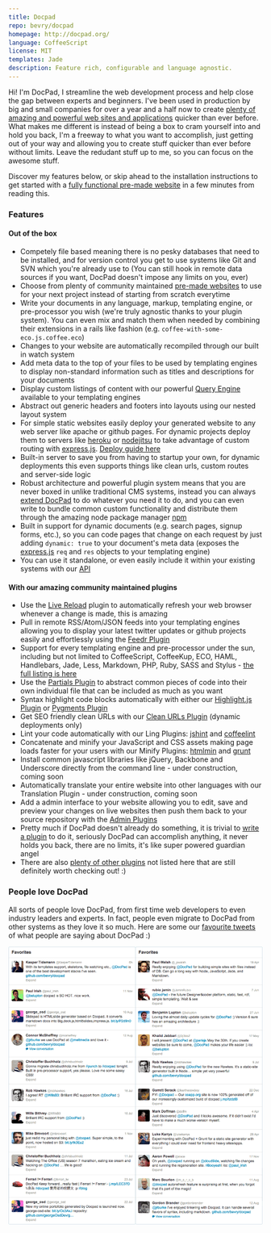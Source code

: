```yaml
---
title: Docpad
repo: bevry/docpad
homepage: http://docpad.org/
language: CoffeeScript
license: MIT
templates: Jade
description: Feature rich, configurable and language agnostic.
---
```


Hi! I'm DocPad, I streamline the web development process and help close the gap between experts and beginners. I've been used in production by big and small companies for over a year and a half now to create [plenty of amazing and powerful web sites and applications](http://docpad.org/docs/showcase) quicker than ever before. What makes me different is instead of being a box to cram yourself into and hold you back, I'm a freeway to what you want to accomplish, just getting out of your way and allowing you to create stuff quicker than ever before without limits. Leave the redudant stuff up to me, so you can focus on the awesome stuff.

Discover my features below, or skip ahead to the installation instructions to get started with a [fully functional pre-made website](http://docpad.org/docs/skeletons) in a few minutes from reading this.

### Features

#### Out of the box

- Competely file based meaning there is no pesky databases that need to be installed, and for version control you get to use systems like Git and SVN which you're already use to (You can still hook in remote data sources if you want, DocPad doesn't impose any limits on you, ever)
- Choose from plenty of community maintained [pre-made websites](http://docpad.org/docs/skeletons) to use for your next project instead of starting from scratch everytime
- Write your documents in any language, markup, templating engine, or pre-processor you wish (we're truly agnostic thanks to your plugin system). You can even mix and match them when needed by combining their extensions in a rails like fashion (e.g. `coffee-with-some-eco.js.coffee.eco`)
- Changes to your website are automatically recompiled through our built in watch system
- Add meta data to the top of your files to be used by templating engines to display non-standard information such as titles and descriptions for your documents
- Display custom listings of content with our powerful [Query Engine](https://github.com/bevry/query-engine/) available to your templating engines
- Abstract out generic headers and footers into layouts using our nested layout system
- For simple static websites easily deploy your generated website to any web server like apache or github pages. For dynamic projects deploy them to servers like [heroku](http://www.heroku.com/) or [nodejitsu](http://nodejitsu.com/) to take advantage of custom routing with [express.js](http://expressjs.com/). [Deploy guide here](http://docpad.org/docs/deploy)
- Built-in server to save you from having to startup your own, for dynamic deployments this even supports things like clean urls, custom routes and server-side logic
- Robust architecture and powerful plugin system means that you are never boxed in unlike traditional CMS systems, instead you can always [extend DocPad](http://docpad.org/docs/extend) to do whatever you need it to do, and you can even write to bundle common custom functionality and distribute them through the amazing node package manager [npm](http://npmjs.org/)
- Built in support for dynamic documents (e.g. search pages, signup forms, etc.), so you can code pages that change on each request by just adding `dynamic: true` to your document's meta data (exposes the [express.js](http://expressjs.com/) `req` and `res` objects to your templating engine)
- You can use it standalone, or even easily include it within your existing systems with our [API](http://docpad.org/docs/api)


#### With our amazing community maintained plugins

- Use the [Live Reload](http://docpad.org/plugin/livereload/) plugin to automatically refresh your web browser whenever a change is made, this is amazing
- Pull in remote RSS/Atom/JSON feeds into your templating engines allowing you to display your latest twitter updates or github projects easily and effortlessly using the [Feedr Plugin](http://docpad.org/plugin/feedr/)
- Support for every templating engine and pre-processor under the sun, including  but not limited to CoffeeScript, CoffeeKup, ECO, HAML, Handlebars, Jade, Less, Markdown, PHP, Ruby, SASS and Stylus - [the full listing is here](http://docpad.org/docs/plugins)
- Use the [Partials Plugin](http://docpad.org/plugin/partials) to abstract common pieces of code into their own individual file that can be included as much as you want
- Syntax highlight code blocks automatically with either our [Highlight.js Plugin](http://docpad.org/plugin/highlightjs/) or [Pygments Plugin](http://docpad.org/plugin/pygments/)
- Get SEO friendly clean URLs with our [Clean URLs Plugin](http://docpad.org/plugin/cleanurls/) (dynamic deployments only)
- Lint your code automatically with our Ling Plugins: [jshint](https://github.com/jking90/docpad-plugin-jshint) and [coffeelint](https://github.com/jking90/docpad-plugin-coffeelint)
- Concatenate and minify your JavaScript and CSS assets making page loads faster for your users with our Minify Plugins: [htmlmin](https://github.com/robloach/docpad-plugin-htmlmin) and [grunt](https://gist.github.com/balupton/3898915)
- Install common javascript libraries like jQuery, Backbone and Underscore directly from the command line - under construction, coming soon
- Automatically translate your entire website into other languages with our Translation Plugin - under construction, coming soon
- Add a admin interface to your website allowing you to edit, save and preview your changes on live websites then push them back to your source repository with the [Admin Plugins](http://docpad.org/docs/plugins#admin-interfaces)
- Pretty much if DocPad doesn't already do something, it is trivial to [write a plugin](http://docpad.org/docs/extend) to do it, seriously DocPad can accomplish anything, it never holds you back, there are no limits, it's like super powered guardian angel
- There are also [plenty of other plugins](http://docpad.org/docs/plugins) not listed here that are still definitely worth checking out! :)


### People love DocPad

All sorts of people love DocPad, from first time web developers to even industry leaders and experts. In fact, people even migrate to DocPad from other systems as they love it so much. Here are some our [favourite tweets](https://twitter.com/#!/DocPad/favorites) of what people are saying about DocPad :)

[![Some favourite tweets about DocPad](https://github.com/bevry/designs/raw/master/docpad/favourites/docpad-favs.gif)](https://twitter.com/#!/DocPad/favorites)
